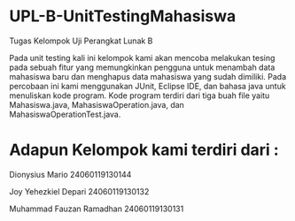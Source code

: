 # UPL-B-UnitTestingMahasiswa
Tugas Kelompok Uji Perangkat Lunak B

  Pada unit testing kali ini kelompok kami akan mencoba melakukan tesing pada sebuah fitur yang memungkinkan pengguna untuk menambah data mahasiswa baru dan menghapus data mahasiswa yang sudah dimiliki. Pada percobaan ini kami menggunakan JUnit, Eclipse IDE, dan bahasa java untuk menuliskan kode program. Kode program terdiri dari tiga buah file yaitu Mahasiswa.java, MahasiswaOperation.java, dan MahasiswaOperationTest.java.


# Adapun Kelompok kami terdiri dari :
Dionysius Mario			24060119130144

Joy Yehezkiel Depari			24060119130132

Muhammad Fauzan Ramadhan	24060119130131
